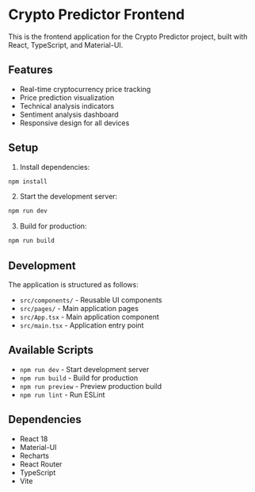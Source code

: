 # Crypto Predictor Frontend

This is the frontend application for the Crypto Predictor project, built with React, TypeScript, and Material-UI.

## Features

- Real-time cryptocurrency price tracking
- Price prediction visualization
- Technical analysis indicators
- Sentiment analysis dashboard
- Responsive design for all devices

## Setup

1. Install dependencies:
```bash
npm install
```

2. Start the development server:
```bash
npm run dev
```

3. Build for production:
```bash
npm run build
```

## Development

The application is structured as follows:

- `src/components/` - Reusable UI components
- `src/pages/` - Main application pages
- `src/App.tsx` - Main application component
- `src/main.tsx` - Application entry point

## Available Scripts

- `npm run dev` - Start development server
- `npm run build` - Build for production
- `npm run preview` - Preview production build
- `npm run lint` - Run ESLint

## Dependencies

- React 18
- Material-UI
- Recharts
- React Router
- TypeScript
- Vite